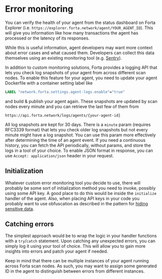 # Error monitoring

You can verify the health of your agent from the status dashboard on Forta Explorer (i.e. `https://explorer.forta.network/agent/YOUR_AGENT_ID`). This will give you information like how many transactions the agent has processed or the latency of its responses.

While this is useful information, agent developers may want more context about error cases and what caused them. Developers can collect this data themselves using an existing monitoring tool (e.g. [Sentry](https://sentry.io/)).

In addition to custom monitoring solutions, Forta provides a logging API that lets you check log snapshots of your agent from across different scan nodes. To enable this feature for your agent, you need to update your agent Dockerfile with a container setting label like

```Dockerfile
LABEL "network.forta.settings.agent-logs.enable"="true"
```

and build & publish your agent again. These snapshots are updated by scan nodes every minute and you can retrieve the last few of them from

```
https://api.forta.network/logs/agents/{your-agent-id}
```

All log snapshots are kept for 30 days. There is a `minute` param (requires RFC3339 format) that lets you check older log snapshots but not every minute might have a log snapshot. You can use this param more effectively after determining the time of an agent event. If you need a continuous history, you can fetch the API periodically, without params, and store the logs in a tool of your choice. To enable JSON format in response, you can use `Accept: application/json` header in your request.

## Initialization

Whatever custom error monitoring tool you decide to use, there will probably be some sort of initialization method you need to invoke, possibly using some API key. A good place to do this would be inside the `initialize` handler of the agent. Also, when placing API keys in your code you probably want to use obfuscation as described in the pattern for [hiding sensitive data](sensitive-data.md).

## Catching errors

The simplest approach would be to wrap the logic in your handler functions with a `try`/`catch` statement. Upon catching any unexpected errors, you can simply log it using your tool of choice. This will allow you to gain more insights into errors and patch your agent if needed.

Keep in mind that there can be multiple instances of your agent running across Forta scan nodes. As such, you may want to assign some generated ID in the agent to distinguish between errors from different instances.
